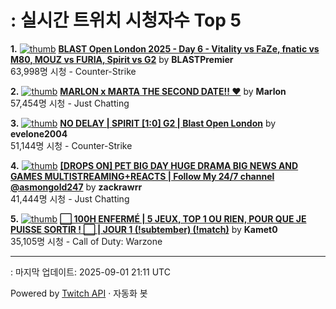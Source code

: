# : 실시간 트위치 시청자수 Top 5

**1.** [![thumb](https://static-cdn.jtvnw.net/previews-ttv/live_user_blastpremier-320x180.jpg)](https://twitch.tv/BLASTPremier)
**[BLAST Open London 2025 - Day 6 - Vitality vs FaZe, fnatic vs M80, MOUZ vs FURIA, Spirit vs G2](https://twitch.tv/BLASTPremier)** by **BLASTPremier**<br>63,998명 시청  - Counter-Strike

**2.** [![thumb](https://static-cdn.jtvnw.net/previews-ttv/live_user_marlon-320x180.jpg)](https://twitch.tv/Marlon)
**[MARLON x MARTA THE SECOND DATE!! ❤️](https://twitch.tv/Marlon)** by **Marlon**<br>57,454명 시청  - Just Chatting

**3.** [![thumb](https://static-cdn.jtvnw.net/previews-ttv/live_user_evelone2004-320x180.jpg)](https://twitch.tv/evelone2004)
**[NO DELAY | SPIRIT [1:0] G2 | Blast Open London](https://twitch.tv/evelone2004)** by **evelone2004**<br>51,144명 시청  - Counter-Strike

**4.** [![thumb](https://static-cdn.jtvnw.net/previews-ttv/live_user_zackrawrr-320x180.jpg)](https://twitch.tv/zackrawrr)
**[[DROPS ON] PET BIG DAY HUGE DRAMA BIG NEWS AND GAMES MULTISTREAMING+REACTS | Follow My 24/7 channel @asmongold247](https://twitch.tv/zackrawrr)** by **zackrawrr**<br>41,444명 시청  - Just Chatting

**5.** [![thumb](https://static-cdn.jtvnw.net/previews-ttv/live_user_kamet0-320x180.jpg)](https://twitch.tv/Kamet0)
**[⬜️ 100H ENFERMÉ | 5 JEUX, TOP 1 OU RIEN, POUR QUE JE PUISSE SORTIR ! ⬜️ | JOUR 1 (!subtember) (!match)](https://twitch.tv/Kamet0)** by **Kamet0**<br>35,105명 시청  - Call of Duty: Warzone


---
: 마지막 업데이트: 2025-09-01 21:11 UTC

Powered by [Twitch API](https://dev.twitch.tv/docs/api/reference) · 자동화 봇